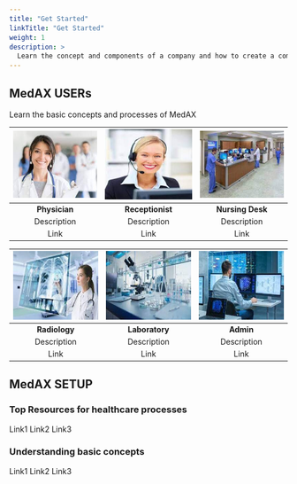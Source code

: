 ```yaml
---
title: "Get Started"
linkTitle: "Get Started"
weight: 1
description: >
  Learn the concept and components of a company and how to create a company
---
```


## MedAX USERs

Learn the basic concepts and processes of MedAX


| ![](assets/Physician.png) | ![](assets/Receptionist.png) | ![](assets/Nursing%20Desk.png) |
|:-------------------------:|:----------------------------:|:------------------------------:|
|       **Physician**       |       **Receptionist**       |        **Nursing Desk**        |
|        Description        |         Description          |          Description           |
|           Link            |             Link             |              Link              |

| ![](assets/Radiology.png) | ![](assets/Laboratory.png) | ![](assets/Administrator.png) |
|:-------------------------:|:--------------------------:|:-----------------------------:|
|       **Radiology**       |       **Laboratory**       |           **Admin**           |
|        Description        |        Description         |          Description          |
|           Link            |            Link            |             Link              |

## MedAX SETUP

### Top Resources for healthcare processes

Link1
Link2
Link3

### Understanding basic concepts

Link1
Link2
Link3
